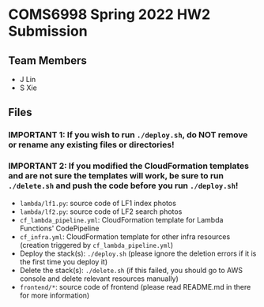 # COMS6998 Spring 2022 HW2 Submission

## Team Members

- J Lin
- S Xie

## Files

### IMPORTANT 1: If you wish to run `./deploy.sh`, do NOT remove or rename any existing files or directories!

### IMPORTANT 2: If you modified the CloudFormation templates and are not sure the templates will work, be sure to run `./delete.sh` and push the code before you run `./deploy.sh`!

- `lambda/lf1.py`: source code of LF1 index photos
- `lambda/lf2.py`: source code of LF2 search photos
- `cf_lambda_pipeline.yml`: CloudFormation template for Lambda Functions' CodePipeline
- `cf_infra.yml`: CloudFormation template for other infra resources (creation triggered by `cf_lambda_pipeline.yml`)
- Deploy the stack(s): `./deploy.sh` (please ignore the deletion errors if it is the first time you deploy it)
- Delete the stack(s): `./delete.sh` (if this failed, you should go to AWS console and delete relevant resources manually)
- `frontend/*`: source code of frontend (please read README.md in there for more information)